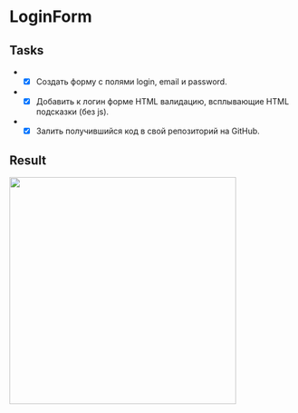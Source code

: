 # LoginForm

## Tasks

* * [x] Создать форму с полями login, email и password.

* * [x] Добавить к логин форме HTML валидацию, всплывающие HTML подсказки (без js).

* * [x] Залить получившийся код в свой репозиторий на GitHub.

## Result

<img src="https://i.imgur.com/Tz1hpXH.gif" width="400">

